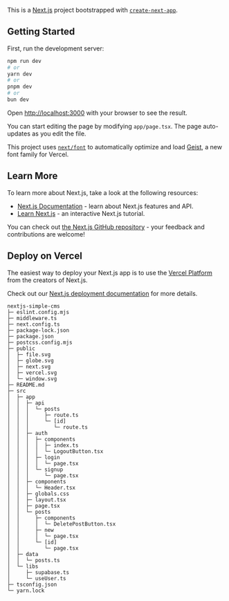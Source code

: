 This is a [Next.js](https://nextjs.org) project bootstrapped with [`create-next-app`](https://nextjs.org/docs/app/api-reference/cli/create-next-app).

## Getting Started

First, run the development server:

```bash
npm run dev
# or
yarn dev
# or
pnpm dev
# or
bun dev
```

Open [http://localhost:3000](http://localhost:3000) with your browser to see the result.

You can start editing the page by modifying `app/page.tsx`. The page auto-updates as you edit the file.

This project uses [`next/font`](https://nextjs.org/docs/app/building-your-application/optimizing/fonts) to automatically optimize and load [Geist](https://vercel.com/font), a new font family for Vercel.

## Learn More

To learn more about Next.js, take a look at the following resources:

- [Next.js Documentation](https://nextjs.org/docs) - learn about Next.js features and API.
- [Learn Next.js](https://nextjs.org/learn) - an interactive Next.js tutorial.

You can check out [the Next.js GitHub repository](https://github.com/vercel/next.js) - your feedback and contributions are welcome!

## Deploy on Vercel

The easiest way to deploy your Next.js app is to use the [Vercel Platform](https://vercel.com/new?utm_medium=default-template&filter=next.js&utm_source=create-next-app&utm_campaign=create-next-app-readme) from the creators of Next.js.

Check out our [Next.js deployment documentation](https://nextjs.org/docs/app/building-your-application/deploying) for more details.

```
nextjs-simple-cms
├─ eslint.config.mjs
├─ middleware.ts
├─ next.config.ts
├─ package-lock.json
├─ package.json
├─ postcss.config.mjs
├─ public
│  ├─ file.svg
│  ├─ globe.svg
│  ├─ next.svg
│  ├─ vercel.svg
│  └─ window.svg
├─ README.md
├─ src
│  ├─ app
│  │  ├─ api
│  │  │  └─ posts
│  │  │     ├─ route.ts
│  │  │     └─ [id]
│  │  │        └─ route.ts
│  │  ├─ auth
│  │  │  ├─ components
│  │  │  │  ├─ index.ts
│  │  │  │  └─ LogoutButton.tsx
│  │  │  ├─ login
│  │  │  │  └─ page.tsx
│  │  │  └─ signup
│  │  │     └─ page.tsx
│  │  ├─ components
│  │  │  └─ Header.tsx
│  │  ├─ globals.css
│  │  ├─ layout.tsx
│  │  ├─ page.tsx
│  │  └─ posts
│  │     ├─ components
│  │     │  └─ DeletePostButton.tsx
│  │     ├─ new
│  │     │  └─ page.tsx
│  │     └─ [id]
│  │        └─ page.tsx
│  ├─ data
│  │  └─ posts.ts
│  └─ libs
│     ├─ supabase.ts
│     └─ useUser.ts
├─ tsconfig.json
└─ yarn.lock

```